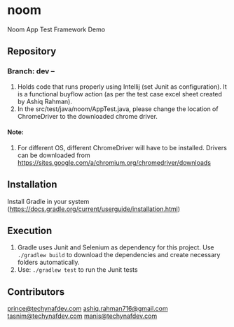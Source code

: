 # noom
Noom App Test Framework Demo
## Repository
### Branch: dev –
1.	Holds code that runs properly using Intellij (set Junit as configuration). It is a functional buyflow action (as per the test case excel sheet created by Ashiq Rahman). 
2.	In the src/test/java/noom/AppTest.java, please change the location of ChromeDriver to the downloaded chrome driver. 
#### Note: 
1.	For different OS, different ChromeDriver will have to be installed. Drivers can be downloaded from https://sites.google.com/a/chromium.org/chromedriver/downloads
## Installation
Install Gradle in your system (https://docs.gradle.org/current/userguide/installation.html)
## Execution
1.	Gradle uses Junit and Selenium as dependency for this project. Use ``` ./gradlew build ``` to download the dependencies and create necessary folders automatically.
2.	Use: ``` ./gradlew test ``` to run the Junit tests
## Contributors
prince@techynafdev.com 
ashiq.rahman716@gmail.com 
tasnim@techynafdev.com
manis@techynafdev.com
